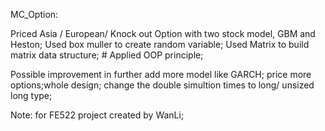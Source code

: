  MC_Option:
 
 Priced Asia / European/ Knock out Option with two stock model, GBM and Heston;  Used box muller to create random variable; 
 Used Matrix to build matrix data structure; # Applied OOP principle;

 Possible improvement in further
 add more model like GARCH; price more options;whole design; change the double simultion times to long/ unsized long type;

 Note: for FE522 project created by WanLi;
